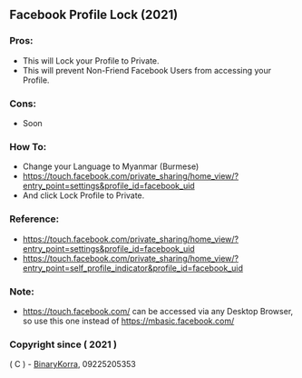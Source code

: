## Facebook Profile Lock (2021)

### Pros:
* This will Lock your Profile to Private.
* This will prevent Non-Friend Facebook Users from accessing your Profile.

### Cons:
* Soon

### How To:
* Change your Language to Myanmar (Burmese)
* https://touch.facebook.com/private_sharing/home_view/?entry_point=settings&profile_id=facebook_uid
* And click Lock Profile to Private.

### Reference:
* https://touch.facebook.com/private_sharing/home_view/?entry_point=settings&profile_id=facebook_uid
* https://touch.facebook.com/private_sharing/home_view/?entry_point=self_profile_indicator&profile_id=facebook_uid

### Note:
* https://touch.facebook.com/ can be accessed via any Desktop Browser, so use this one instead of https://mbasic.facebook.com/

### Copyright since ( 2021 )
( C ) - [BinaryKorra](https://github.com/binarykorra), 09225205353

